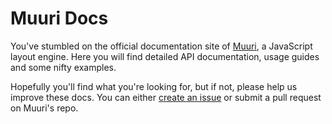 # Muuri Docs

You've stumbled on the official documentation site of [Muuri](https://muuri.dev), a JavaScript layout engine. Here you will find detailed API documentation, usage guides and some nifty examples.

Hopefully you'll find what you're looking for, but if not, please help us improve these docs. You can either [create an issue](https://github.com/haltu/muuri/issues/new) or submit a pull request on Muuri's repo.
